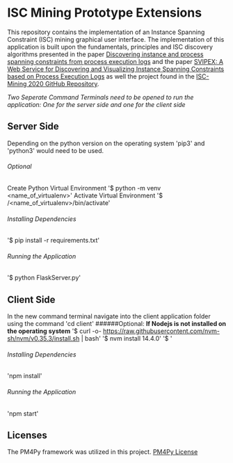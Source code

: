 # ISC Mining Prototype Extensions

This repository contains the implementation of an Instance Spanning Constraint (ISC) mining graphical user interface. The implementation of this application is built upon the fundamentals, principles and ISC discovery algorithms presented in the paper [Discovering instance and process spanning constraints from process execution logs](https://www.sciencedirect.com/science/article/pii/S0306437919305368) and the paper [SVIPEX: A Web Service for Discovering and Visualizing Instance Spanning Constraints based on Process Execution Logs](http://ceur-ws.org/Vol-2673/paperDR11.pdf) as well the project found in the [ISC-Mining 2020 GitHub Repository](https://github.com/WinterKaro/iscmining-infsys20).


*Two Seperate Command Terminals need to be opened to run the application: One for the server side and one for the client side*
## Server Side
Depending on the python version on the operating system 'pip3' and 'python3' would need to be used.
###### Optional
Create Python Virtual Environment
'$ python -m venv <name_of_virtualenv>'
Activate Virtual Environment
'$ /<name_of_virtualenv>/bin/activate'

###### Installing Dependencies
'$ pip install -r requirements.txt'
###### Running the Application
'$ python FlaskServer.py'


## Client Side
In the new command terminal navigate into the client application folder using the command 'cd client'
######Optional: 
**If Nodejs is not installed on the operating system**
'$ curl -o- https://raw.githubusercontent.com/nvm-sh/nvm/v0.35.3/install.sh | bash'
'$ nvm install 14.4.0'
'$ '
###### Installing Dependencies
'npm install'
###### Running the Application
'npm start'
## Licenses
The PM4Py framework was utilized in this project. [PM4Py License](https://github.com/pm4py/pm4py-core/blob/release/LICENSE)
